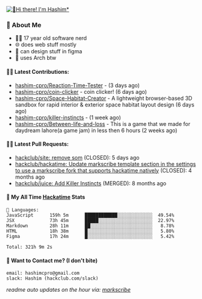 [![👋Hi there! I'm Hashim*](/assets/intro.gif "Go To hashim-ali.work")](https://hashim-ali.work)

### 📖 About Me
- 👨‍💻 17 year old software nerd
- 🌐 does web stuff mostly
- 🎨 can design stuff in figma
- 🐧 uses Arch btw

#### 👷‍♂️ Latest Contributions:
- [hashim-cpro/Reaction-Time-Tester](https://github.com/hashim-cpro/Reaction-Time-Tester) -  (3 days ago)
- [hashim-cpro/coin-clicker](https://github.com/hashim-cpro/coin-clicker) - coin clicker!  (6 days ago)
- [hashim-cpro/Space-Habitat-Creator](https://github.com/hashim-cpro/Space-Habitat-Creator) - A lightweight browser-based 3D sandbox for rapid interior & exterior space habitat layout design (6 days ago)
- [hashim-cpro/killer-instincts](https://github.com/hashim-cpro/killer-instincts) -  (1 week ago)
- [hashim-cpro/Between-life-and-loss](https://github.com/hashim-cpro/Between-life-and-loss) - This is a game that we made for daydream lahore(a game jam) in less then 6 hours (2 weeks ago)

#### 🧑‍💻 Latest Pull Requests:
- [hackclub/site: remove som](https://github.com/hackclub/site/pull/1651) (CLOSED): 5 days ago
- [hackclub/hackatime: Update markscribe template section in the settings to use a markscribe fork that supports hackatime natively](https://github.com/hackclub/hackatime/pull/258) (CLOSED): 4 months ago
- [hackclub/juice: Add  Killer Instincts](https://github.com/hackclub/juice/pull/248) (MERGED): 8 months ago

#### 📡 My All Time [Hackatime](https://hackatime.hackclub.com) Stats
```
💾 Languages:
JavaScript      159h 5m      ████████████░░░░░░░░░░░░░  49.54%
JSX             73h 45m      █████░░░░░░░░░░░░░░░░░░░░  22.97%
Markdown        28h 11m      ██░░░░░░░░░░░░░░░░░░░░░░░   8.78%
HTML            18h 38m      █░░░░░░░░░░░░░░░░░░░░░░░░   5.80%
Figma           17h 24m      █░░░░░░░░░░░░░░░░░░░░░░░░   5.42%

Total: 321h 9m 2s
```
#### 📮 Want to Contact me? (I don't bite)
```
email: hashimcpro@gmail.com
slack: Hashim (hackclub.com/slack)
```
_readme auto updates on the hour via: [markscribe](https://github.com/hashim-cpro/markscribe)_